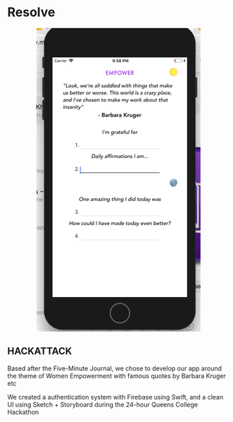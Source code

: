 # Resolve

<p align="center">
  <img src="https://raw.githubusercontent.com/Eashir/Empower/master/Empower.png">
</p>


## HACKATTACK 

Based after the Five-Minute Journal, we chose to develop our app around the theme of Women Empowerment with famous quotes by Barbara Kruger etc

We created a authentication system with Firebase using Swift, and a clean UI using Sketch + Storyboard during the 24-hour Queens College Hackathon

